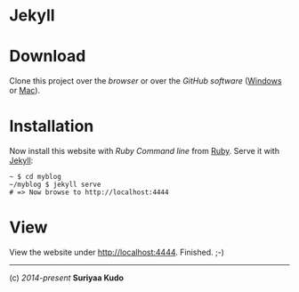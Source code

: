 Jekyll
====

# Download
Clone this project over the *browser* or over the *GitHub software* ([Windows](https://windows.github.com/) or [Mac](https://mac.github.com/)).

# Installation
Now install this website with *Ruby Command line* from [Ruby](https://www.ruby-lang.org/en/). Serve it with [Jekyll](http://jekyllrb.com/):

    ~ $ cd myblog
    ~/myblog $ jekyll serve
    # => Now browse to http://localhost:4444

# View
View the website under [http://localhost:4444](http://localhost:4444). Finished. ;-)

----
(c) *2014-present* **Suriyaa Kudo**
